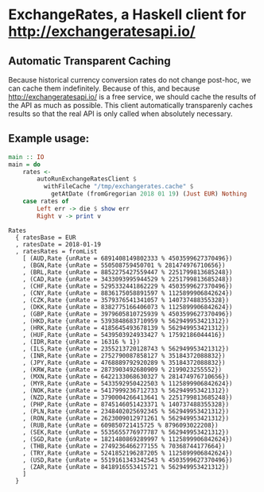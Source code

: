 # ExchangeRates, a Haskell client for http://exchangeratesapi.io/

## Automatic Transparent Caching

Because historical currency conversion rates do not change post-hoc,
we can cache them indefinitely.
Because of this, and because http://exchangeratesapi.io/ is a free service,
we should cache the results of the API as much as possible.
This client automatically transparenly caches results so that the real
API is only called when absolutely necessary.

## Example usage:

``` Haskell
main :: IO
main = do
    rates <-
        autoRunExchangeRatesClient $
          withFileCache "/tmp/exchangerates.cache" $
            getAtDate (fromGregorian 2018 01 19) (Just EUR) Nothing
    case rates of
        Left err -> die $ show err
        Right v -> print v
```

```
Rates
  { ratesBase = EUR
  , ratesDate = 2018-01-19
  , ratesRates = fromList
    [ (AUD,Rate {unRate = 6891408149802333 % 4503599627370496})
    , (BGN,Rate {unRate = 550508759450701 % 281474976710656})
    , (BRL,Rate {unRate = 8852275427559447 % 2251799813685248})
    , (CAD,Rate {unRate = 3433093995944529 % 2251799813685248})
    , (CHF,Rate {unRate = 5295332441862229 % 4503599627370496})
    , (CNY,Rate {unRate = 8836175058891597 % 1125899906842624})
    , (CZK,Rate {unRate = 3579376541341057 % 140737488355328})
    , (DKK,Rate {unRate = 8382775166406073 % 1125899906842624})
    , (GBP,Rate {unRate = 3979605810725939 % 4503599627370496})
    , (HKD,Rate {unRate = 5393848683710959 % 562949953421312})
    , (HRK,Rate {unRate = 4185645493678139 % 562949953421312})
    , (HUF,Rate {unRate = 5439503924933427 % 17592186044416})
    , (IDR,Rate {unRate = 16316 % 1})
    , (ILS,Rate {unRate = 2355213720128743 % 562949953421312})
    , (INR,Rate {unRate = 2752790087858127 % 35184372088832})
    , (JPY,Rate {unRate = 4768889792920289 % 35184372088832})
    , (KRW,Rate {unRate = 2873903492680909 % 2199023255552})
    , (MXN,Rate {unRate = 6422133068630327 % 281474976710656})
    , (MYR,Rate {unRate = 5433592950422503 % 1125899906842624})
    , (NOK,Rate {unRate = 5417999236712733 % 562949953421312})
    , (NZD,Rate {unRate = 3790004266413641 % 2251799813685248})
    , (PHP,Rate {unRate = 8745146051423371 % 140737488355328})
    , (PLN,Rate {unRate = 2348402025692345 % 562949953421312})
    , (RON,Rate {unRate = 2623009012971261 % 562949953421312})
    , (RUB,Rate {unRate = 609850721415725 % 8796093022208})
    , (SEK,Rate {unRate = 5535655776977787 % 562949953421312})
    , (SGD,Rate {unRate = 1821480869289997 % 1125899906842624})
    , (THB,Rate {unRate = 2749236466277155 % 70368744177664})
    , (TRY,Rate {unRate = 5241852196287205 % 1125899906842624})
    , (USD,Rate {unRate = 5519161343342543 % 4503599627370496})
    , (ZAR,Rate {unRate = 8418916553415721 % 562949953421312})
    ]
  }
```
